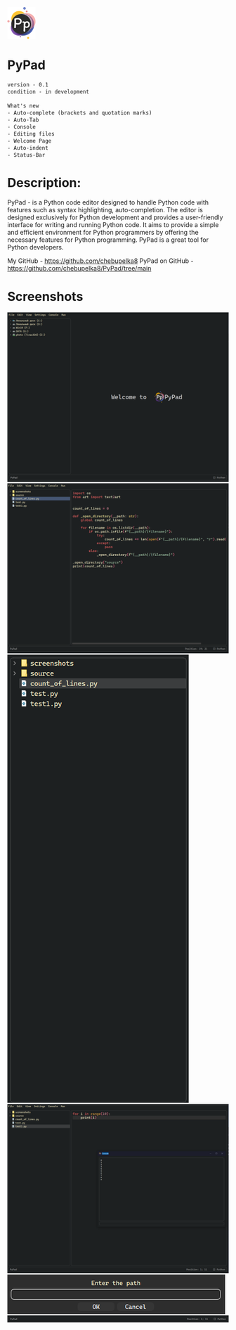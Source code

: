 ![Alt text](/source/gui/icons/main_icon_1.png)


# PyPad
    version - 0.1 
    condition - in development

    What's new
    - Auto-complete (brackets and quotation marks)
    - Auto-Tab
    - Console
    - Editing files
    - Welcome Page
    - Auto-indent
    - Status-Bar

# Description:
PyPad - is a Python code editor designed to handle Python code with features such as syntax highlighting, auto-completion. The editor is designed exclusively for Python development and provides a user-friendly interface for writing and running Python code. It aims to provide a simple and efficient environment for Python programmers by offering the necessary features for Python programming. PyPad is a great tool for Python developers.


My GitHub - https://github.com/chebupelka8
PyPad on GitHub - https://github.com/chebupelka8/PyPad/tree/main


# Screenshots
![Alt text](/screenshots/0.png)
![Alt text](/screenshots/2.png)
![Alt text](/screenshots/3.png)
![Alt text](/screenshots/4.png)
![Alt text](/screenshots/5.png)
![Alt text](/screenshots/6.png)
